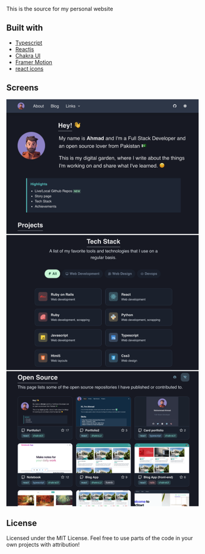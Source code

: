 This is the source for my personal website

## Built with
- [Typescript](https://www.typescriptlang.org/)
- [Reactjs](https://reactjs.org/)
- [Chakra UI](https://chakra-ui.com)
- [Framer Motion](https://www.framer.com/motion/)
- [react icons](https://react-icons.github.io/react-icons/)

## Screens
![Home Screen](/src/assets/images/screens/home_page.png)
![Skills Screen](/src/assets/images/screens/skills.png)
![OpenSource Screen](/src/assets/images/screens/open_source.png)

## License

Licensed under the MIT License. Feel free to use parts of the code in your own projects with attribution!
